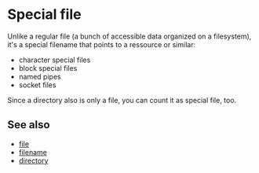 # Special file

Unlike a regular file (a bunch of accessible data organized on a
filesystem), it\'s a special filename that points to a ressource or
similar:

-   character special files
-   block special files
-   named pipes
-   socket files

Since a directory also is only a file, you can count it as special file,
too.

## See also

-   [file](/dict/terms/file)
-   [filename](/dict/terms/hardlink)
-   [directory](/dict/terms/directory)
